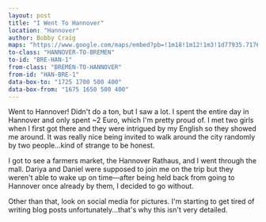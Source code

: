 ```yaml
---
layout: post
title: "I Went To Hannover"
location: "Hannover"
author: Bobby Craig
maps: "https://www.google.com/maps/embed?pb=!1m18!1m12!1m3!1d77935.71762193559!2d9.691432046049938!3d52.37964570188081!2m3!1f0!2f0!3f0!3m2!1i1024!2i768!4f13.1!3m3!1m2!1s0x47b00b514d494f85%3A0x425ac6d94ac4720!2sHanover%2C+Germany!5e0!3m2!1sen!2sus!4v1488646143702"
to-class: "HANNOVER-TO-BREMEN"
to-id: "BRE-HAN-1"
from-class: "BREMEN-TO-HANNOVER"
from-id: "HAN-BRE-1"
data-box-to: "1725 1700 500 400"
data-box-from: "1675 1650 500 400"
---
```


<div class="{{ page.to-class }}" data-from="{% if page.data-box-from %}{{ page.data-box-from }}{% endif %}" data-to="{% if page.data-box-to %}{{ page.data-box-to }}{% endif %}">
<p>Went to Hannover! Didn't do a ton, but I saw a lot. I spent the entire day in Hannover and only spent ~2 Euro, which I'm pretty proud of. I met two girls when I first got there and they were intrigued by my English so they showed me around. It was really nice being invited to walk around the city randomly by two people...kind of strange to be honest.</p>
</div>

<div class="{{ page.from-class }}" data-from="{% if page.data-box-to %}{{ page.data-box-to }}{% endif %}" data-to="{% if page.data-box-from %}{{ page.data-box-from }}{% endif %}">
<p>I got to see a farmers market, the Hannover Rathaus, and I went through the mall. Dariya and Daniel were supposed to join me on the trip but they weren't able to wake up on time––after being held back from going to Hannover once already by them, I decided to go without.</p>

<p>Other than that, look on social media for pictures. I'm starting to get tired of writing blog posts unfortunately...that's why this isn't very detailed.</p>
</div>
